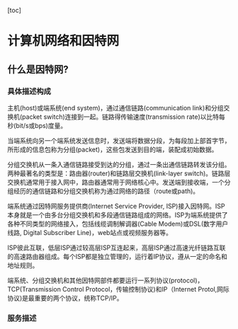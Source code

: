 [toc]

# 计算机网络和因特网

## 什么是因特网?
### 具体描述构成
主机(host)或端系统(end system)，通过通信链路(communication link)和分组交换机(packet switch)连接到一起。链路得传输速度(transmission rate)以比特每秒(bit/s或bps)度量。

当端系统向另一个端系统发送信息时，发送端将数据分段，为每段加上部首字节，所形成的信息包称为分组(packet)，这些包发送到目的端，装配成初始数据。

分组交换机从一条入通信链路接受到达的分组，通过一条出通信链路转发该分组。两种最著名的类型是：路由器(router)和链路层交换机(link-layer switch)。链路层交换机通常用于接入网中，路由器通常用于网络核心中。发送端到接收端，一个分组经历的通信链路和分组交换机称为通过网络的路径（route或path)。

端系统通过因特网服务提供商(Internet Service Provider, ISP)接入因特网。ISP本身就是一个由多台分组交换机和多段通信链路组成的网络。ISP为端系统提供了各种不同类型的网络接入，包括线缆调制解调器(Cable Modem)或DSL(数字用户线路, Digital Subscriber Line)，web站点或视频服务器等。

ISP彼此互联，低层ISP通过较高层ISP互连起来，高层ISP通过高速光纤链路互联的高速路由器组成。每个ISP都是独立管理的，运行着IP协议，遵从一定的命名和地址规则。

端系统、分组交换机和其他因特网部件都要运行一系列协议(protocol)，TCP(Transmission Control Protocol，传输控制协议)和IP（Internet Protol,网际协议)是最重要的两个协议，统称TCP/IP。

### 服务描述

